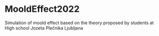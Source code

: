 # MooldEffect2022
 Simulation of moold effect based on the theory proposed by students at High school Jozeta Plečnika Ljubljana
